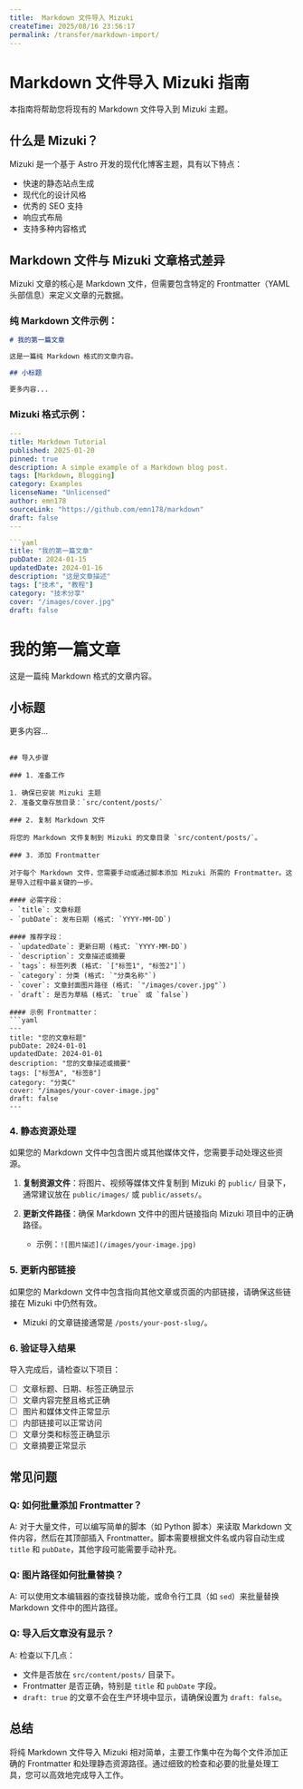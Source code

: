 ```yaml
---
title:  Markdown 文件导入 Mizuki
createTime: 2025/08/16 23:56:17
permalink: /transfer/markdown-import/
---
```


# Markdown 文件导入 Mizuki 指南

本指南将帮助您将现有的 Markdown 文件导入到 Mizuki 主题。

## 什么是 Mizuki？

Mizuki 是一个基于 Astro 开发的现代化博客主题，具有以下特点：
- 快速的静态站点生成
- 现代化的设计风格
- 优秀的 SEO 支持
- 响应式布局
- 支持多种内容格式

## Markdown 文件与 Mizuki 文章格式差异

Mizuki 文章的核心是 Markdown 文件，但需要包含特定的 Frontmatter（YAML 头部信息）来定义文章的元数据。

### 纯 Markdown 文件示例：
```markdown
# 我的第一篇文章

这是一篇纯 Markdown 格式的文章内容。

## 小标题

更多内容...
```

### Mizuki 格式示例：
```yaml
---
title: Markdown Tutorial
published: 2025-01-20
pinned: true
description: A simple example of a Markdown blog post.
tags: [Markdown, Blogging]
category: Examples
licenseName: "Unlicensed"
author: emn178
sourceLink: "https://github.com/emn178/markdown"
draft: false
---

```yaml
title: "我的第一篇文章"
pubDate: 2024-01-15
updatedDate: 2024-01-16
description: "这是文章描述"
tags: ["技术", "教程"]
category: "技术分享"
cover: "/images/cover.jpg"
draft: false
```
# 我的第一篇文章

这是一篇纯 Markdown 格式的文章内容。

## 小标题

更多内容...
```

## 导入步骤

### 1. 准备工作

1. 确保已安装 Mizuki 主题
2. 准备文章存放目录：`src/content/posts/`

### 2. 复制 Markdown 文件

将您的 Markdown 文件复制到 Mizuki 的文章目录 `src/content/posts/`。

### 3. 添加 Frontmatter

对于每个 Markdown 文件，您需要手动或通过脚本添加 Mizuki 所需的 Frontmatter。这是导入过程中最关键的一步。

#### 必需字段：
- `title`: 文章标题
- `pubDate`: 发布日期 (格式: `YYYY-MM-DD`)

#### 推荐字段：
- `updatedDate`: 更新日期 (格式: `YYYY-MM-DD`)
- `description`: 文章描述或摘要
- `tags`: 标签列表 (格式: `["标签1", "标签2"]`)
- `category`: 分类 (格式: `"分类名称"`)
- `cover`: 文章封面图片路径 (格式: `"/images/cover.jpg"`)
- `draft`: 是否为草稿 (格式: `true` 或 `false`)

#### 示例 Frontmatter：
```yaml
---
title: "您的文章标题"
pubDate: 2024-01-01
updatedDate: 2024-01-01
description: "您的文章描述或摘要"
tags: ["标签A", "标签B"]
category: "分类C"
cover: "/images/your-cover-image.jpg"
draft: false
---
```

### 4. 静态资源处理

如果您的 Markdown 文件中包含图片或其他媒体文件，您需要手动处理这些资源。

1. **复制资源文件**：将图片、视频等媒体文件复制到 Mizuki 的 `public/` 目录下，通常建议放在 `public/images/` 或 `public/assets/`。

2. **更新文件路径**：确保 Markdown 文件中的图片链接指向 Mizuki 项目中的正确路径。
   - 示例：`![图片描述](/images/your-image.jpg)`

### 5. 更新内部链接

如果您的 Markdown 文件中包含指向其他文章或页面的内部链接，请确保这些链接在 Mizuki 中仍然有效。

- Mizuki 的文章链接通常是 `/posts/your-post-slug/`。

### 6. 验证导入结果

导入完成后，请检查以下项目：

- [ ] 文章标题、日期、标签正确显示
- [ ] 文章内容完整且格式正确
- [ ] 图片和媒体文件正常显示
- [ ] 内部链接可以正常访问
- [ ] 文章分类和标签正确显示
- [ ] 文章摘要正常显示

## 常见问题

### Q: 如何批量添加 Frontmatter？
A: 对于大量文件，可以编写简单的脚本（如 Python 脚本）来读取 Markdown 文件内容，然后在其顶部插入 Frontmatter。脚本需要根据文件名或内容自动生成 `title` 和 `pubDate`，其他字段可能需要手动补充。

### Q: 图片路径如何批量替换？
A: 可以使用文本编辑器的查找替换功能，或命令行工具（如 `sed`）来批量替换 Markdown 文件中的图片路径。

### Q: 导入后文章没有显示？
A: 检查以下几点：
   - 文件是否放在 `src/content/posts/` 目录下。
   - Frontmatter 是否正确，特别是 `title` 和 `pubDate` 字段。
   - `draft: true` 的文章不会在生产环境中显示，请确保设置为 `draft: false`。

## 总结

将纯 Markdown 文件导入 Mizuki 相对简单，主要工作集中在为每个文件添加正确的 Frontmatter 和处理静态资源路径。通过细致的检查和必要的批量处理工具，您可以高效地完成导入工作。